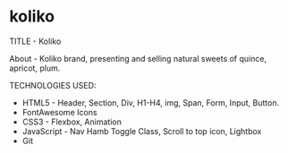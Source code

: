 # koliko

TITLE - Koliko

About - Koliko brand, presenting and selling natural sweets of quince, apricot, plum.

TECHNOLOGIES USED:
- HTML5 - Header, Section, Div, H1-H4, img, Span, Form, Input, Button.
- FontAwesome Icons
- CSS3 - Flexbox, Animation
- JavaScript - Nav Hamb Toggle Class, Scroll to top icon, Lightbox
- Git
